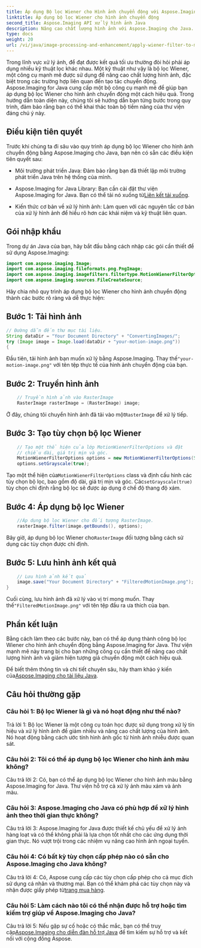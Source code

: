 ```yaml
---
title: Áp dụng Bộ lọc Wiener cho Hình ảnh chuyển động với Aspose.Imaging cho Java
linktitle: Áp dụng bộ lọc Wiener cho hình ảnh chuyển động
second_title: Aspose.Imaging API xử lý hình ảnh Java
description: Nâng cao chất lượng hình ảnh với Aspose.Imaging cho Java. Tìm hiểu cách áp dụng bộ lọc Wiener cho hình ảnh chuyển động từng bước. Tối ưu hóa xử lý hình ảnh của bạn.
type: docs
weight: 20
url: /vi/java/image-processing-and-enhancement/apply-wiener-filter-to-motion-images/
---
```


Trong lĩnh vực xử lý ảnh, để đạt được kết quả tối ưu thường đòi hỏi phải áp dụng nhiều kỹ thuật lọc khác nhau. Một kỹ thuật như vậy là bộ lọc Wiener, một công cụ mạnh mẽ được sử dụng để nâng cao chất lượng hình ảnh, đặc biệt trong các trường hợp liên quan đến tạo tác chuyển động. Aspose.Imaging for Java cung cấp một bộ công cụ mạnh mẽ để giúp bạn áp dụng bộ lọc Wiener cho hình ảnh chuyển động một cách hiệu quả. Trong hướng dẫn toàn diện này, chúng tôi sẽ hướng dẫn bạn từng bước trong quy trình, đảm bảo rằng bạn có thể khai thác toàn bộ tiềm năng của thư viện đáng chú ý này.

## Điều kiện tiên quyết

Trước khi chúng ta đi sâu vào quy trình áp dụng bộ lọc Wiener cho hình ảnh chuyển động bằng Aspose.Imaging cho Java, bạn nên có sẵn các điều kiện tiên quyết sau:

- Môi trường phát triển Java: Đảm bảo rằng bạn đã thiết lập môi trường phát triển Java trên hệ thống của mình.

-  Aspose.Imaging for Java Library: Bạn cần cài đặt thư viện Aspose.Imaging for Java. Bạn có thể tải nó xuống từ[Liên kết tải xuống](https://releases.aspose.com/imaging/java/).

- Kiến thức cơ bản về xử lý hình ảnh: Làm quen với các nguyên tắc cơ bản của xử lý hình ảnh để hiểu rõ hơn các khái niệm và kỹ thuật liên quan.

## Gói nhập khẩu

Trong dự án Java của bạn, hãy bắt đầu bằng cách nhập các gói cần thiết để sử dụng Aspose.Imaging:

```java
import com.aspose.imaging.Image;
import com.aspose.imaging.fileformats.png.PngImage;
import com.aspose.imaging.imagefilters.filtertype.MotionWienerFilterOptions;
import com.aspose.imaging.sources.FileCreateSource;
```

Hãy chia nhỏ quy trình áp dụng bộ lọc Wiener cho hình ảnh chuyển động thành các bước rõ ràng và dễ thực hiện:

## Bước 1: Tải hình ảnh

```java
// Đường dẫn đến thư mục tài liệu.
String dataDir = "Your Document Directory" + "ConvertingImages/";
try (Image image = Image.load(dataDir + "your-motion-image.png"))
{
```

 Đầu tiên, tải hình ảnh bạn muốn xử lý bằng Aspose.Imaging. Thay thế`"your-motion-image.png"` với tên tệp thực tế của hình ảnh chuyển động của bạn.

## Bước 2: Truyền hình ảnh

```java
    // Truyền hình ảnh vào RasterImage
    RasterImage rasterImage = (RasterImage) image;
```

 Ở đây, chúng tôi chuyển hình ảnh đã tải vào một`RasterImage` để xử lý tiếp.

## Bước 3: Tạo tùy chọn bộ lọc Wiener

```java
    // Tạo một thể hiện của lớp MotionWienerFilterOptions và đặt
    // chiều dài, giá trị mịn và góc.
    MotionWienerFilterOptions options = new MotionWienerFilterOptions(50, 9, 90);
    options.setGrayscale(true);
```

 Tạo một thể hiện của`MotionWienerFilterOptions` class và định cấu hình các tùy chọn bộ lọc, bao gồm độ dài, giá trị mịn và góc. Các`setGrayscale(true)` tùy chọn chỉ định rằng bộ lọc sẽ được áp dụng ở chế độ thang độ xám.

## Bước 4: Áp dụng bộ lọc Wiener

```java
    //Áp dụng bộ lọc Wiener cho đối tượng RasterImage.
    rasterImage.filter(image.getBounds(), options);
```

 Bây giờ, áp dụng bộ lọc Wiener cho`RasterImage` đối tượng bằng cách sử dụng các tùy chọn được chỉ định.

## Bước 5: Lưu hình ảnh kết quả

```java
    // Lưu hình ảnh kết quả
    image.save("Your Document Directory" + "FilteredMotionImage.png");
}
```

 Cuối cùng, lưu hình ảnh đã xử lý vào vị trí mong muốn. Thay thế`"FilteredMotionImage.png"` với tên tệp đầu ra ưa thích của bạn.

## Phần kết luận

Bằng cách làm theo các bước này, bạn có thể áp dụng thành công bộ lọc Wiener cho hình ảnh chuyển động bằng Aspose.Imaging for Java. Thư viện mạnh mẽ này trang bị cho bạn những công cụ cần thiết để nâng cao chất lượng hình ảnh và giảm hiện tượng giả chuyển động một cách hiệu quả.

 Để biết thêm thông tin và chi tiết chuyên sâu, hãy tham khảo ý kiến của[Aspose.Imaging cho tài liệu Java](https://reference.aspose.com/imaging/java/).

## Câu hỏi thường gặp

### Câu hỏi 1: Bộ lọc Wiener là gì và nó hoạt động như thế nào?

Trả lời 1: Bộ lọc Wiener là một công cụ toán học được sử dụng trong xử lý tín hiệu và xử lý hình ảnh để giảm nhiễu và nâng cao chất lượng của hình ảnh. Nó hoạt động bằng cách ước tính hình ảnh gốc từ hình ảnh nhiễu được quan sát.

### Câu hỏi 2: Tôi có thể áp dụng bộ lọc Wiener cho hình ảnh màu không?

Câu trả lời 2: Có, bạn có thể áp dụng bộ lọc Wiener cho hình ảnh màu bằng Aspose.Imaging for Java. Thư viện hỗ trợ cả xử lý ảnh màu xám và ảnh màu.

### Câu hỏi 3: Aspose.Imaging cho Java có phù hợp để xử lý hình ảnh theo thời gian thực không?

Câu trả lời 3: Aspose.Imaging for Java được thiết kế chủ yếu để xử lý ảnh hàng loạt và có thể không phải là lựa chọn tốt nhất cho các ứng dụng thời gian thực. Nó vượt trội trong các nhiệm vụ nâng cao hình ảnh ngoại tuyến.

### Câu hỏi 4: Có bất kỳ tùy chọn cấp phép nào có sẵn cho Aspose.Imaging cho Java không?

 Câu trả lời 4: Có, Aspose cung cấp các tùy chọn cấp phép cho cả mục đích sử dụng cá nhân và thương mại. Bạn có thể khám phá các tùy chọn này và nhận được giấy phép từ[trang mua hàng](https://purchase.aspose.com/buy).

### Câu hỏi 5: Làm cách nào tôi có thể nhận được hỗ trợ hoặc tìm kiếm trợ giúp về Aspose.Imaging cho Java?

 Câu trả lời 5: Nếu gặp sự cố hoặc có thắc mắc, bạn có thể truy cập[Aspose.Imaging cho diễn đàn hỗ trợ Java](https://forum.aspose.com/) để tìm kiếm sự hỗ trợ và kết nối với cộng đồng Aspose.